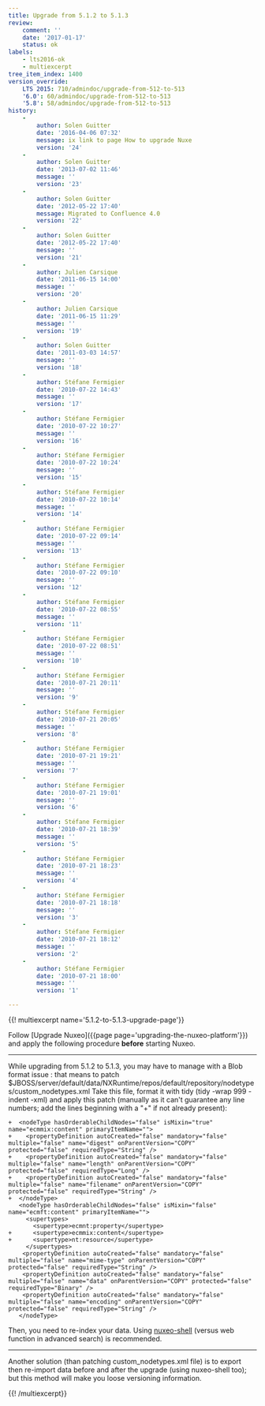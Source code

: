 ```yaml
---
title: Upgrade from 5.1.2 to 5.1.3
review:
    comment: ''
    date: '2017-01-17'
    status: ok
labels:
    - lts2016-ok
    - multiexcerpt
tree_item_index: 1400
version_override:
    LTS 2015: 710/admindoc/upgrade-from-512-to-513
    '6.0': 60/admindoc/upgrade-from-512-to-513
    '5.8': 58/admindoc/upgrade-from-512-to-513
history:
    -
        author: Solen Guitter
        date: '2016-04-06 07:32'
        message: ix link to page How to upgrade Nuxe
        version: '24'
    -
        author: Solen Guitter
        date: '2013-07-02 11:46'
        message: ''
        version: '23'
    -
        author: Solen Guitter
        date: '2012-05-22 17:40'
        message: Migrated to Confluence 4.0
        version: '22'
    -
        author: Solen Guitter
        date: '2012-05-22 17:40'
        message: ''
        version: '21'
    -
        author: Julien Carsique
        date: '2011-06-15 14:00'
        message: ''
        version: '20'
    -
        author: Julien Carsique
        date: '2011-06-15 11:29'
        message: ''
        version: '19'
    -
        author: Solen Guitter
        date: '2011-03-03 14:57'
        message: ''
        version: '18'
    -
        author: Stéfane Fermigier
        date: '2010-07-22 14:43'
        message: ''
        version: '17'
    -
        author: Stéfane Fermigier
        date: '2010-07-22 10:27'
        message: ''
        version: '16'
    -
        author: Stéfane Fermigier
        date: '2010-07-22 10:24'
        message: ''
        version: '15'
    -
        author: Stéfane Fermigier
        date: '2010-07-22 10:14'
        message: ''
        version: '14'
    -
        author: Stéfane Fermigier
        date: '2010-07-22 09:14'
        message: ''
        version: '13'
    -
        author: Stéfane Fermigier
        date: '2010-07-22 09:10'
        message: ''
        version: '12'
    -
        author: Stéfane Fermigier
        date: '2010-07-22 08:55'
        message: ''
        version: '11'
    -
        author: Stéfane Fermigier
        date: '2010-07-22 08:51'
        message: ''
        version: '10'
    -
        author: Stéfane Fermigier
        date: '2010-07-21 20:11'
        message: ''
        version: '9'
    -
        author: Stéfane Fermigier
        date: '2010-07-21 20:05'
        message: ''
        version: '8'
    -
        author: Stéfane Fermigier
        date: '2010-07-21 19:21'
        message: ''
        version: '7'
    -
        author: Stéfane Fermigier
        date: '2010-07-21 19:01'
        message: ''
        version: '6'
    -
        author: Stéfane Fermigier
        date: '2010-07-21 18:39'
        message: ''
        version: '5'
    -
        author: Stéfane Fermigier
        date: '2010-07-21 18:23'
        message: ''
        version: '4'
    -
        author: Stéfane Fermigier
        date: '2010-07-21 18:18'
        message: ''
        version: '3'
    -
        author: Stéfane Fermigier
        date: '2010-07-21 18:12'
        message: ''
        version: '2'
    -
        author: Stéfane Fermigier
        date: '2010-07-21 18:00'
        message: ''
        version: '1'

---
```

{{! multiexcerpt name='5.1.2-to-5.1.3-upgrade-page'}}

Follow [Upgrade Nuxeo]({{page page='upgrading-the-nuxeo-platform'}}) and apply the following procedure __before__ starting Nuxeo.

* * *

While upgrading from 5.1.2 to 5.1.3, you may have to manage with a Blob format issue : that means to patch $JBOSS/server/default/data/NXRuntime/repos/default/repository/nodetypes/custom_nodetypes.xml
Take this file, format it with tidy (tidy -wrap 999 -indent -xml) and apply this patch (manually as it can't guarantee any line numbers; add the lines beginning with a "+" if not already present):

```
+  <nodeType hasOrderableChildNodes="false" isMixin="true" name="ecmmix:content" primaryItemName="">
+    <propertyDefinition autoCreated="false" mandatory="false" multiple="false" name="digest" onParentVersion="COPY" protected="false" requiredType="String" />
+    <propertyDefinition autoCreated="false" mandatory="false" multiple="false" name="length" onParentVersion="COPY" protected="false" requiredType="Long" />
+    <propertyDefinition autoCreated="false" mandatory="false" multiple="false" name="filename" onParentVersion="COPY" protected="false" requiredType="String" />
+  </nodeType>
   <nodeType hasOrderableChildNodes="false" isMixin="false" name="ecmft:content" primaryItemName="">
     <supertypes>
       <supertype>ecmnt:property</supertype>
+      <supertype>ecmmix:content</supertype>
+      <supertype>nt:resource</supertype>
     </supertypes>
    <propertyDefinition autoCreated="false" mandatory="false" multiple="false" name="mime-type" onParentVersion="COPY" protected="false" requiredType="String" />
    <propertyDefinition autoCreated="false" mandatory="false" multiple="false" name="data" onParentVersion="COPY" protected="false" requiredType="Binary" />
    <propertyDefinition autoCreated="false" mandatory="false" multiple="false" name="encoding" onParentVersion="COPY" protected="false" requiredType="String" />
   </nodeType>

```

Then, you need to re-index your data. Using [nuxeo-shell](http://doc.nuxeo.org/5.1/nuxeo-book/reference/html/administration.html#nuxeo-shell) (versus web function in advanced search) is recommended.

* * *

Another solution (than patching custom_nodetypes.xml file) is to export then re-import data before and after the upgrade (using nuxeo-shell too); but this method will make you loose versioning information.

{{! /multiexcerpt}}
